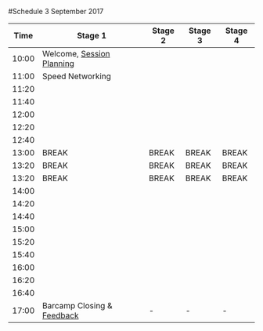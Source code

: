 #Schedule 3 September 2017

Time | Stage 1 | Stage 2 | Stage 3 | Stage 4 | 
-----|--------|---------|---------|---------
10:00  | Welcome, [Session Planning](schedule.md) |  |  | 
11:00  | Speed Networking | | |  
11:20  | | | |  
11:40  | | | |  
12:00  | | | |  
12:20  | | | |  
12:40  | | | |  
13:00  | BREAK     | BREAK | BREAK | BREAK 
13:20  | BREAK     | BREAK | BREAK | BREAK 
13:20  | BREAK     | BREAK | BREAK | BREAK 
14:00  | | | |  
14:20  | | | |  
14:40  | | | |  
15:00  | | | |  
15:20  | | | |  
15:40  | | | |  
16:00  | | | |  
16:20  | | | |  
16:40  | | | |  
17:00  | Barcamp Closing & [Feedback](feedback.md)  | - | - | -

